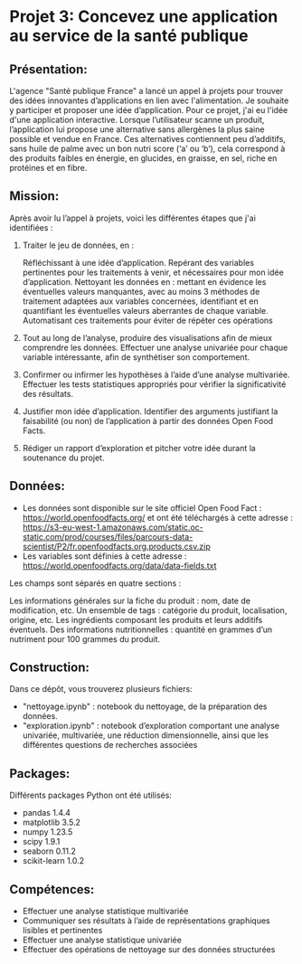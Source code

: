 # Projet 3: Concevez une application au service de la santé publique
## Présentation:
L'agence "Santé publique France" a lancé un appel à projets pour trouver des idées innovantes d’applications en lien 
avec l'alimentation. Je souhaite y participer et proposer une idée d’application.
Pour ce projet, j'ai eu l'idée d'une application interactive. Lorsque l’utilisateur scanne un produit, l’application 
lui propose une alternative sans allergènes la plus saine possible et vendue en France. Ces alternatives contiennent 
peu d’additifs, sans huile de palme avec un bon nutri score (‘a’ ou ‘b’), cela correspond à des produits faibles en 
énergie, en glucides, en graisse, en sel, riche en protéines et en fibre. 
## Mission: 
Après avoir lu l’appel à projets, voici les différentes étapes que j'ai identifiées :

1) Traiter le jeu de données, en :

   Réfléchissant à une idée d’application.
   Repérant des variables pertinentes pour les traitements à venir, et nécessaires pour mon idée d’application.
   Nettoyant les données en :
   mettant en évidence les éventuelles valeurs manquantes, avec au moins 3 méthodes de traitement adaptées aux variables concernées,
   identifiant et en quantifiant les éventuelles valeurs aberrantes de chaque variable.
   Automatisant ces traitements pour éviter de répéter ces opérations
2) Tout au long de l’analyse, produire des visualisations afin de mieux comprendre les données. Effectuer une analyse univariée pour chaque variable intéressante, afin de synthétiser son comportement.
3) Confirmer ou infirmer les hypothèses à l’aide d’une analyse multivariée. Effectuer les tests statistiques appropriés pour vérifier la significativité des résultats.

4) Justifier mon idée d’application. Identifier des arguments justifiant la faisabilité (ou non) de l’application à partir des données Open Food Facts.

5) Rédiger un rapport d’exploration et pitcher votre idée durant la soutenance du projet.
## Données:
- Les données sont disponible sur le site officiel Open Food Fact : https://world.openfoodfacts.org/ et ont été
  téléchargés à cette adresse : https://s3-eu-west-1.amazonaws.com/static.oc-static.com/prod/courses/files/parcours-data-scientist/P2/fr.openfoodfacts.org.products.csv.zip
- Les variables sont définies à cette adresse : https://world.openfoodfacts.org/data/data-fields.txt

Les champs sont séparés en quatre sections :

Les informations générales sur la fiche du produit : nom, date de modification, etc.
Un ensemble de tags : catégorie du produit, localisation, origine, etc.
Les ingrédients composant les produits et leurs additifs éventuels.
Des informations nutritionnelles : quantité en grammes d’un nutriment pour 100 grammes du produit.
## Construction:
Dans ce dépôt, vous trouverez plusieurs fichiers:

- "nettoyage.ipynb" : notebook du nettoyage, de la préparation des données.
- "exploration.ipynb" : notebook d’exploration comportant une analyse univariée, multivariée, une réduction 
dimensionnelle, ainsi que les différentes questions de recherches associées


## Packages:
Différents packages Python ont été utilisés:

- pandas 1.4.4
- matplotlib 3.5.2
- numpy 1.23.5
- scipy 1.9.1
- seaborn 0.11.2
- scikit-learn 1.0.2
## Compétences: 
- Effectuer une analyse statistique multivariée 
- Communiquer ses résultats à l’aide de représentations graphiques lisibles et pertinentes
- Effectuer une analyse statistique univariée
- Effectuer des opérations de nettoyage sur des données structurées

